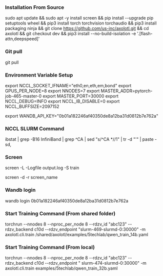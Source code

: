 ### Installation From Source

sudo apt update && sudo apt -y install screen && pip install --upgrade pip setuptools wheel && pip3 install torch torchvision torchaudio && pip3 install packaging ninja && git clone https://github.com/us-inc/axolotl.git && cd axolotl && git checkout dev && pip3 install --no-build-isolation -e '.[flash-attn,deepspeed]'

### Git pull

git pull

### Environment Variable Setup

<!-- export NCCL_SOCKET_IFNAME=eth0 -->
export NCCL_SOCKET_IFNAME="eth0,en,eth,em,bond"
export GPUS_PER_NODE=8
export NNODES=7
export MASTER_ADDR=pytorch-job-465-master-0
export MASTER_PORT=30000
export NCCL_DEBUG=INFO
export NCCL_IB_DISABLE=0
export NCCL_BUFFSIZE=2097152

export WANDB_API_KEY="0b01a182246af40350de8a12ba31d0812b7e762a"

### NCCL SLURM Command

ibstat | grep -B16 InfiniBand | grep ^CA | sed "s/^CA *//1" | tr -d "'" | paste -sd,

### Screen

screen -L -Logfile output.log -S train

screen -d -r screen_name

### Wandb login

wandb login 0b01a182246af40350de8a12ba31d0812b7e762a


### Start Training Command (From shared folder)

torchrun --nnodes 8 --nproc_per_node 8 --rdzv_id "abc123" --rdzv_backend c10d --rdzv_endpoint "slurm-469-slurmd-0:30000" -m axolotl.cli.train /shared/axolotl/examples/5techlab/qwen_train_14b.yaml

### Start Training Command (From local)

torchrun --nnodes 8 --nproc_per_node 8 --rdzv_id "abc123" --rdzv_backend c10d --rdzv_endpoint "	slurm-474-slurmd-0:30000" -m axolotl.cli.train examples/5techlab/qwen_train_32b.yaml


